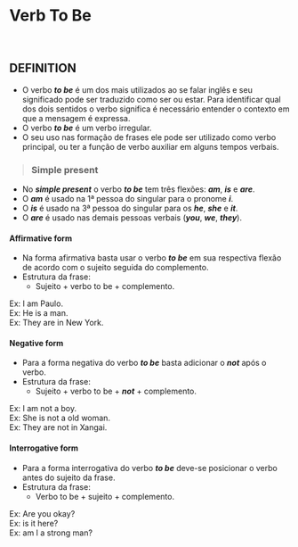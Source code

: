 # Verb To Be

<br>

## DEFINITION
* O verbo ***to be*** é um dos mais utilizados ao se falar inglês e seu significado pode ser traduzido como ser ou estar. Para identificar qual dos dois sentidos o verbo significa é necessário entender o contexto em que a mensagem é expressa.
* O verbo ***to be*** é um verbo irregular.
* O seu uso nas formação de frases ele pode ser utilizado como verbo principal, ou ter a função de verbo auxiliar em alguns tempos verbais.

> ### Simple present
* No ***simple present*** o verbo ***to be*** tem três flexões: ***am***, ***is*** e ***are***.
* O ***am*** é usado na 1ª pessoa do singular para o pronome ***i***.
* O ***is*** é usado na 3ª pessoa do singular para os ***he***, ***she*** e ***it***.
* O ***are*** é usado nas demais pessoas verbais (***you***, ***we***, ***they***).

#### Affirmative form
* Na forma afirmativa basta usar o verbo ***to be*** em sua respectiva flexão de acordo com o sujeito seguida do complemento.
* Estrutura da frase:
  - Sujeito + verbo to be + complemento.

Ex: I am Paulo.  
Ex: He is a man.  
Ex: They are in New York.  

#### Negative form
* Para a forma negativa do verbo ***to be*** basta adicionar o ***not*** após o verbo.
* Estrutura da frase:
  - Sujeito + verbo to be + ***not*** + complemento.

Ex: I am not a boy.  
Ex: She is not a old woman.  
Ex: They are not in Xangai.  

#### Interrogative form
* Para a forma interrogativa do verbo ***to be*** deve-se posicionar o verbo antes do sujeito da frase.
* Estrutura da frase:
  - Verbo to be + sujeito + complemento.

Ex: Are you okay?  
Ex: is it here?  
Ex: am I a strong man?  
